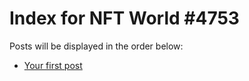 # Index for NFT World #4753
Posts will be displayed in the order below:

- [Your first post](./001-first.md)

